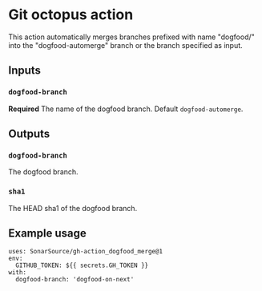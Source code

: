 # Git octopus action

This action automatically merges branches prefixed with name "dogfood/" into the "dogfood-automerge" branch or the branch specified as input.

## Inputs

### `dogfood-branch`

**Required** The name of the dogfood branch. Default `dogfood-automerge`.

## Outputs

### `dogfood-branch`

The dogfood branch.

### `sha1`

The HEAD sha1 of the dogfood branch.

## Example usage

```
uses: SonarSource/gh-action_dogfood_merge@1
env:
  GITHUB_TOKEN: ${{ secrets.GH_TOKEN }}
with:
  dogfood-branch: 'dogfood-on-next'
```
